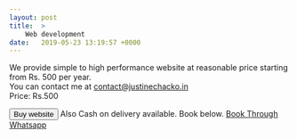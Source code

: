 ```yaml
---
layout: post
title:  >
    Web development
date:   2019-05-23 13:19:57 +0000
---
```



We provide simple to high performance website at reasonable price starting from Rs. 500 per year.   
You can contact me at <a href="mailto:contact@justinechacko.in">contact@justinechacko.in</a>  
Price: Rs.500  
<!-- ![header](https://i.ibb.co/7NFhQ2b/outer-banks-web-development-hosting.jpg) -->
<script>      
      function onButtonClick() {
        Instamojo.open('https://www.instamojo.com/justinechacko/web-development-web-degn/');
      }
    </script>  
<button class="btn btn-info shadow-sm my-2 my-sm-0" onclick="onButtonClick()">
      Buy website<i class="fa fa-shopping-cart fa-spin"></i>
    </button>  
		Also Cash on delivery available. Book below.  
		<a class="btn btn-success text-white" href="https://api.whatsapp.com/send?text=please send {{ site.url }}{{ page.url }}&phone=919746917010">
<i class="fab fa-whatsapp fa-spin"></i>Book Through Whatsapp
</a>